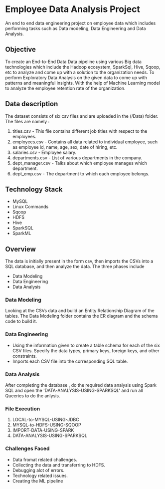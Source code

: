 # Employee Data Analysis Project
An end to end data engineering project on employee data which includes performing tasks such as Data modeling, Data Engineering and Data Analysis.

## Objective
To create an End-to-End Data Data pipeline using various Big data technologies which include the Hadoop ecosystem, SparkSql, Hive, Sqoop, etc to analyze and come up with a solution to the organization needs. To perform Exploratory Data Analysis on the given data to come up with patterns and meaningful insights. With the help of Machine Learning model to analyze the employee retention rate of the organization.

## Data description
The dataset consists of six csv files and are uploaded in the (/Data) folder.  The files are namely :

1. titles.csv - This file contains different job titles with respect to the employees.
2. employees.csv - Contains all data related to individual employee, such as employee id, name, age, sex, date of hiring, etc.
3. salaries.csv - Employee salary.
4. departments.csv - List of various departments in the company.
5. dept_manager.csv - Talks about which employee manages which department.
6. dept_emp.csv - The department to which each employee belongs.

## Technology Stack
- MySQL
- Linux Commands
- Sqoop
- HDFS
- Hive
- SparkSQL
- SparkML

## Overview
The data is initially present in the form csv, then imports the CSVs into a SQL database, and then analyze the data. The three phases include
- Data Modeling
- Data Engineering
- Data Analysis   

### Data Modeling
Looking at the CSVs data and build an Entity Relationship Diagram of the tables. The Data Modeling folder contains the ER diagram and the schema code to build it.

### Data Engineering
- Using the information given to create a table schema for each of the six CSV files. Specify the data types, primary keys, foreign keys, and other constraints.
- Imports each CSV file into the corresponding SQL table.

### Data Analysis
After completing the database , do the required data analysis using Spark SQL and open the 'DATA-ANALYSIS-USING-SPARKSQL' and run all Queeries to do the anlysis.

### File Execution
1. LOCAL-to-MYSQL-USING-JDBC
2. MYSQL-to-HDFS-USING-SQOOP
3. IMPORT-DATA-USING-SPARK
4. DATA-ANALYSIS-USING-SPARKSQL

### Challenges Faced
- Data fromat related challenges.
- Collecting the data and transferring to HDFS.
- Debugging alot of errors.
- Technology related issues.
- Creating the ML pipeline

